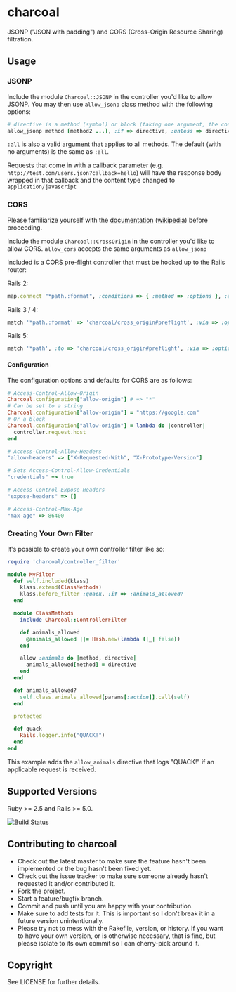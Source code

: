 # charcoal

JSONP ("JSON with padding") and CORS (Cross-Origin Resource Sharing) filtration.

## Usage

### JSONP

Include the module `Charcoal::JSONP` in the controller you'd like to allow JSONP.
You may then use `allow_jsonp` class method with the following options:

```ruby
# directive is a method (symbol) or block (taking one argument, the controller instance)
allow_jsonp method [method2 ...], :if => directive, :unless => directive
```

`:all` is also a valid argument that applies to all methods. The default (with no arguments) is the same as `:all`.

Requests that come in with a callback parameter (e.g. `http://test.com/users.json?callback=hello`)
will have the response body wrapped in that callback and the content type changed to `application/javascript`

### CORS

Please familiarize yourself with the [documentation](https://developer.mozilla.org/En/HTTP_access_control) ([wikipedia](https://en.wikipedia.org/wiki/Cross-origin_resource_sharing)) before proceeding.

Include the module `Charcoal::CrossOrigin` in the controller you'd like to allow CORS.
`allow_cors` accepts the same arguments as `allow_jsonp`

Included is a CORS pre-flight controller that must be hooked up to the Rails router:

Rails 2:
```ruby
map.connect "*path.:format", :conditions => { :method => :options }, :action => "preflight", :controller => "cross_origin", :namespace => "charcoal/"
```

Rails 3 / 4:
```ruby
match '*path.:format' => 'charcoal/cross_origin#preflight', :via => :options
```

Rails 5:
```ruby
match '*path', :to => 'charcoal/cross_origin#preflight', :via => :options
```

#### Configuration

The configuration options and defaults for CORS are as follows:

```ruby
# Access-Control-Allow-Origin
Charcoal.configuration["allow-origin"] # => "*"
# Can be set to a string
Charcoal.configuration["allow-origin"] = "https://google.com"
# Or a block
Charcoal.configuration["allow-origin"] = lambda do |controller|
  controller.request.host
end

# Access-Control-Allow-Headers
"allow-headers" => ["X-Requested-With", "X-Prototype-Version"]

# Sets Access-Control-Allow-Credentials
"credentials" => true

# Access-Control-Expose-Headers
"expose-headers" => []

# Access-Control-Max-Age
"max-age" => 86400
```

### Creating Your Own Filter

It's possible to create your own controller filter like so:

```ruby
require 'charcoal/controller_filter'

module MyFilter
  def self.included(klass)
    klass.extend(ClassMethods)
    klass.before_filter :quack, :if => :animals_allowed?
  end

  module ClassMethods
    include Charcoal::ControllerFilter

    def animals_allowed
      @animals_allowed ||= Hash.new(lambda {|_| false})
    end

    allow :animals do |method, directive|
      animals_allowed[method] = directive
    end
  end

  def animals_allowed?
    self.class.animals_allowed[params[:action]].call(self)
  end

  protected

  def quack
    Rails.logger.info("QUACK!")
  end
end
```

This example adds the `allow_animals` directive that logs "QUACK!" if an applicable request is received.

## Supported Versions

Ruby >= 2.5 and Rails >= 5.0.

[![Build Status](https://github.com/zendesk/charcoal/workflows/CI/badge.svg)](https://github.com/zendesk/charcoal/actions?query=workflow%3ACI)

## Contributing to charcoal

* Check out the latest master to make sure the feature hasn't been implemented or the bug hasn't been fixed yet.
* Check out the issue tracker to make sure someone already hasn't requested it and/or contributed it.
* Fork the project.
* Start a feature/bugfix branch.
* Commit and push until you are happy with your contribution.
* Make sure to add tests for it. This is important so I don't break it in a future version unintentionally.
* Please try not to mess with the Rakefile, version, or history. If you want to have your own version, or is otherwise necessary, that is fine, but please isolate to its own commit so I can cherry-pick around it.

## Copyright

See LICENSE for further details.
